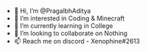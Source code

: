 - 👋 Hi, I’m @PragalbhAditya
- 👀 I’m interested in Coding & Minecraft
- 🌱 I’m currently learning in College
- 💞️ I’m looking to collaborate on Nothing
- 📫 Reach me on discord - Xenophine#2613

<!---
PragalbhAditya/PragalbhAditya is a ✨ special ✨ repository because its `README.md` (this file) appears on your GitHub profile.
You can click the Preview link to take a look at your changes.
--->
